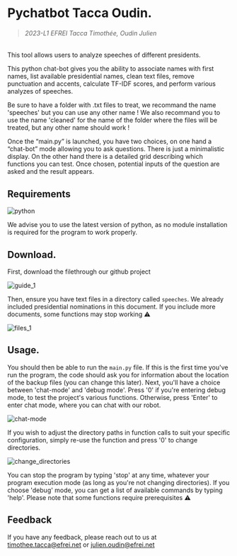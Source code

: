 # Pychatbot Tacca Oudin.
> ###### 2023-L1 EFREI Tacca Timothée, Oudin Julien


This tool allows users to analyze speeches of different presidents.

This python chat-bot gives you the ability to associate names with first names, list available presidential names, clean text files, remove punctuation and accents, calculate TF-IDF scores, and perform various analyzes of speeches.

Be sure to have a folder with .txt files to treat, we recommand the name 'speeches' but you can use any other name !
We also recommand you to use the name 'cleaned' for the name of the folder where the files will be treated, but any other name should work !

Once the “main.py” is launched, you have two choices, on one hand a “chat-bot” mode allowing you to ask questions. There is just a minimalistic display. On the other hand there is a detailed grid describing which functions you can test. Once chosen, potential inputs of the question are asked and the result appears.

## Requirements


![python](https://img.shields.io/badge/Python-FFD43B?style=for-the-badge&logo=python&logoColor=blue)

We advise you to use the latest version of python, as no module installation is required for the program to work properly. 

## Download.

First, download the filethrough our github project

![guide_1](https://github.com/timotheetacca/pychatbot-tacca-oudin-int2/assets/66522009/da603e89-24a9-46bd-9b94-2df5fcd4d3f9)


Then, ensure you have text files in a directory called `speeches`. We already included presidential nominations in this document. If you include more documents, some functions may stop working ⚠

![files_1](https://github.com/timotheetacca/pychatbot-tacca-oudin-int2/assets/66522009/e7d9f737-4b7b-4f85-be99-fc2d04f24841)

## Usage.

You should then be able to run the `main.py` file. If this is the first time you've run the program, the code should ask you for information about the location of the backup files (you can change this later). Next, you'll have a choice between 'chat-mode' and 'debug mode'. Press '0' if you're entering debug mode, to test the project's various functions. Otherwise, press 'Enter' to enter chat mode, where you can chat with our robot.

![chat-mode](https://github.com/timotheetacca/pychatbot-tacca-oudin-int2/assets/66522009/55061103-c65d-4af1-8c55-df11873dbc6c)

If you wish to adjust the directory paths in function calls to suit your specific configuration, simply re-use the function and press '0' to change directories. 

![change_directories](https://github.com/timotheetacca/pychatbot-tacca-oudin-int2/assets/66522009/ad7b38c1-143a-4358-9f60-6c4ad3192285)

You can stop the program by typing 'stop' at any time, whatever your program execution mode (as long as you're not changing directories).
If you choose 'debug' mode, you can get a list of available commands by typing 'help'. Please note that some functions require prerequisites ⚠

## Feedback

If you have any feedback, please reach out to us at timothee.tacca@efrei.net or julien.oudin@efrei.net
